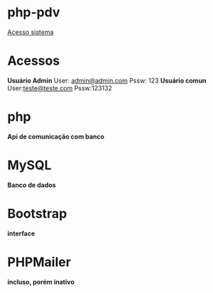 # php-pdv
[Acesso sistema](https://vendas-now.herokuapp.com/)

# Acessos
**Usuário Admin**
User: admin@admin.com
Pssw: 123
**Usuário comun**
User:teste@teste.com
Pssw:123132

# php
**Api de comunicação com banco**

# MySQL
**Banco de dados**

# Bootstrap
**interface**

# PHPMailer
**incluso, porém inativo**

